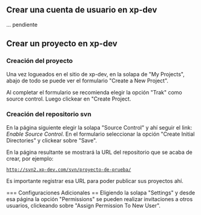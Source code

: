 Crear una cuenta de usuario en xp-dev
-------------------------------------

... pendiente

Crear un proyecto en xp-dev
---------------------------

### Creación del proyecto

Una vez logueados en el sitio de xp-dev, en la solapa de "My Projects", abajo de todo se puede ver el formulario "Create a New Project".

Al completar el formulario se recomienda elegir la opción "Trak" como source control. Luego clickear en "Create Project.

### Creación del repositorio svn

En la página siguiente elegir la solapa "Source Control" y ahí seguir el link: *Enable Source Control*. En el formulario seleccionar la opción "Create Initial Directories" y clickear sobre "Save".

En la página resultante se mostrará la URL del repositorio que se acaba de crear, por ejemplo:

[`http://svn2.xp-dev.com/svn/proyecto-de-prueba/`](http://svn2.xp-dev.com/svn/proyecto-de-prueba/)` `

Es importante registrar esa URL para poder publicar sus proyectos ahí.

=== Configuraciones Adicionales == Eligiendo la solapa "Settings" y desde esa página la opción "Permissions" se pueden realizar invitaciones a otros usuarios, clickeando sobre "Assign Permission To New User".
